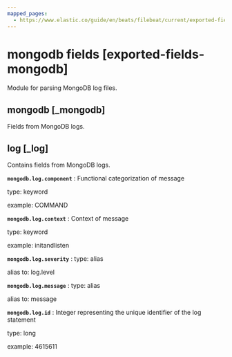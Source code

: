 ```yaml
---
mapped_pages:
  - https://www.elastic.co/guide/en/beats/filebeat/current/exported-fields-mongodb.html
---
```


<!-- This file is generated! See scripts/generate_fields_docs.py -->

# mongodb fields [exported-fields-mongodb]

Module for parsing MongoDB log files.

## mongodb [_mongodb]

Fields from MongoDB logs.

## log [_log]

Contains fields from MongoDB logs.

**`mongodb.log.component`**
:   Functional categorization of message

type: keyword

example: COMMAND


**`mongodb.log.context`**
:   Context of message

type: keyword

example: initandlisten


**`mongodb.log.severity`**
:   type: alias

alias to: log.level


**`mongodb.log.message`**
:   type: alias

alias to: message


**`mongodb.log.id`**
:   Integer representing the unique identifier of the log statement

type: long

example: 4615611


